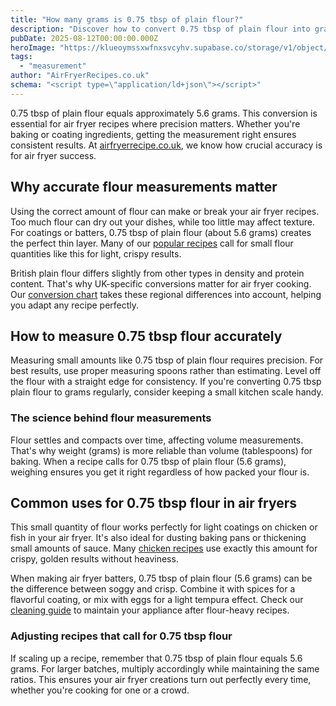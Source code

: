 ```yaml
---
title: "How many grams is 0.75 tbsp of plain flour?"
description: "Discover how to convert 0.75 tbsp of plain flour into grams for perfect air fryer baking every time. Get accurate measurements now!"
pubDate: 2025-08-12T00:00:00.000Z
heroImage: "https://klueoymssxwfnxsvcyhv.supabase.co/storage/v1/object/public/md/how-many-grams-is-0-75-tbsp-plain-flour-d3722ffd.webp"
tags:
  - "measurement"
author: "AirFryerRecipes.co.uk"
schema: "<script type=\"application/ld+json\"></script>"
---
```


<p>0.75 tbsp of plain flour equals approximately 5.6 grams. This conversion is essential for air fryer recipes where precision matters. Whether you're baking or coating ingredients, getting the measurement right ensures consistent results. At <a href=https://www.airfryerrecipe.co.uk>airfryerrecipe.co.uk</a>, we know how crucial accuracy is for air fryer success.</p>

<h2>Why accurate flour measurements matter</h2>
<p>Using the correct amount of flour can make or break your air fryer recipes. Too much flour can dry out your dishes, while too little may affect texture. For coatings or batters, 0.75 tbsp of plain flour (about 5.6 grams) creates the perfect thin layer. Many of our <a href=https://www.airfryerrecipe.co.uk/recipes>popular recipes</a> call for small flour quantities like this for light, crispy results.</p>
<p>British plain flour differs slightly from other types in density and protein content. That's why UK-specific conversions matter for air fryer cooking. Our <a href=https://www.airfryerrecipe.co.uk/air-fryer-conversion-chart>conversion chart</a> takes these regional differences into account, helping you adapt any recipe perfectly.</p>

<h2>How to measure 0.75 tbsp flour accurately</h2>
<p>Measuring small amounts like 0.75 tbsp of plain flour requires precision. For best results, use proper measuring spoons rather than estimating. Level off the flour with a straight edge for consistency. If you're converting 0.75 tbsp plain flour to grams regularly, consider keeping a small kitchen scale handy.</p>

<h3>The science behind flour measurements</h3>
<p>Flour settles and compacts over time, affecting volume measurements. That's why weight (grams) is more reliable than volume (tablespoons) for baking. When a recipe calls for 0.75 tbsp of plain flour (5.6 grams), weighing ensures you get it right regardless of how packed your flour is.</p>

<h2>Common uses for 0.75 tbsp flour in air fryers</h2>
<p>This small quantity of flour works perfectly for light coatings on chicken or fish in your air fryer. It's also ideal for dusting baking pans or thickening small amounts of sauce. Many <a href=https://www.airfryerrecipe.co.uk/recipe-category/chicken>chicken recipes</a> use exactly this amount for crispy, golden results without heaviness.</p>
<p>When making air fryer batters, 0.75 tbsp of plain flour (5.6 grams) can be the difference between soggy and crisp. Combine it with spices for a flavorful coating, or mix with eggs for a light tempura effect. Check our <a href=https://www.airfryerrecipe.co.uk/air-fryer-cleaner>cleaning guide</a> to maintain your appliance after flour-heavy recipes.</p>

<h3>Adjusting recipes that call for 0.75 tbsp flour</h3>
<p>If scaling up a recipe, remember that 0.75 tbsp of plain flour equals 5.6 grams. For larger batches, multiply accordingly while maintaining the same ratios. This ensures your air fryer creations turn out perfectly every time, whether you're cooking for one or a crowd.</p>